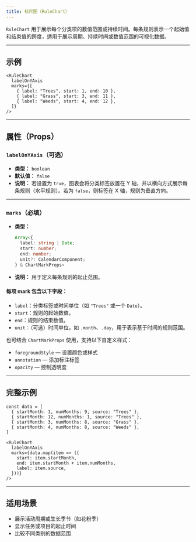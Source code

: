 ```yaml
---
title: 标尺图（RuleChart）
---
```

`RuleChart` 用于展示每个分类项的数值范围或持续时间。每条规则表示一个起始值和结束值的跨度，适用于展示周期、持续时间或数值范围的可视化数据。

---

## 示例

```tsx
<RuleChart
  labelOnYAxis
  marks={[
    { label: "Trees", start: 1, end: 10 },
    { label: "Grass", start: 3, end: 11 },
    { label: "Weeds", start: 4, end: 12 },
  ]}
/>
```

---

## 属性（Props）

### `labelOnYAxis`（可选）

* **类型：** `boolean`
* **默认值：** `false`
* **说明：**
  若设置为 `true`，图表会将分类标签放置在 Y 轴，并以横向方式展示每条规则（水平规则）。若为 `false`，则标签在 X 轴，规则为垂直方向。

---

### `marks`（必填）

* **类型：**

  ```ts
  Array<{
    label: string | Date;
    start: number;
    end: number;
    unit?: CalendarComponent;
  } & ChartMarkProps>
  ```
* **说明：**
  用于定义每条规则的起止范围。

#### 每项 mark 包含以下字段：

* `label`：分类标签或时间单位（如 `"Trees"` 或一个 `Date`）。
* `start`：规则的起始数值。
* `end`：规则的结束数值。
* `unit`：（可选）时间单位，如 `.month`、`.day`，用于表示基于时间的规则范围。

也可结合 `ChartMarkProps` 使用，支持以下自定义样式：

* `foregroundStyle` — 设置颜色或样式
* `annotation` — 添加标注标签
* `opacity` — 控制透明度

---

## 完整示例

```tsx
const data = [
  { startMonth: 1, numMonths: 9, source: "Trees" },
  { startMonth: 12, numMonths: 1, source: "Trees" },
  { startMonth: 3, numMonths: 8, source: "Grass" },
  { startMonth: 4, numMonths: 8, source: "Weeds" },
]

<RuleChart
  labelOnYAxis
  marks={data.map(item => ({
    start: item.startMonth,
    end: item.startMonth + item.numMonths,
    label: item.source,
  }))}
/>
```

---

## 适用场景

* 展示活动周期或生长季节（如花粉季）
* 显示任务或项目的起止时间
* 比较不同类别的数据范围
